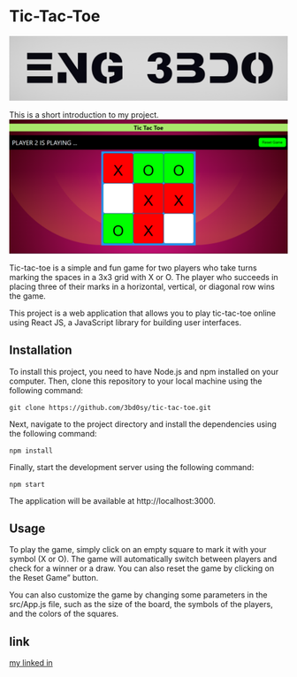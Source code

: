 # Tic-Tac-Toe
![logo](logo.jpg?raw=true "Tlogo")

This is a short introduction to my project.
![logo](game.png?raw=true "game")

Tic-tac-toe is a simple and fun game for two players who take turns marking the spaces in a 3x3 grid with X or O. The player who succeeds in placing three of their marks in a horizontal, vertical, or diagonal row wins the game.

This project is a web application that allows you to play tic-tac-toe online using React JS, a JavaScript library for building user interfaces.

## Installation
To install this project, you need to have Node.js and npm installed on your computer.
Then, clone this repository to your local machine using the following command:

    git clone https://github.com/3bd0sy/tic-tac-toe.git

Next, navigate to the project directory and install the dependencies using the following command:

    npm install

Finally, start the development server using the following command:

    npm start

The application will be available at http://localhost:3000.

## Usage
To play the game, simply click on an empty square to mark it with your symbol (X or O). The game will automatically switch between players and check for a winner or a draw. You can also reset the game by clicking on the Reset Game” button.

You can also customize the game by changing some parameters in the src/App.js file, such as the size of the board, the symbols of the players, and the colors of the squares.

## link
[my linked in](https://www.linkedin.com/in/3bdo-abdulbasit-abdulgani/)
